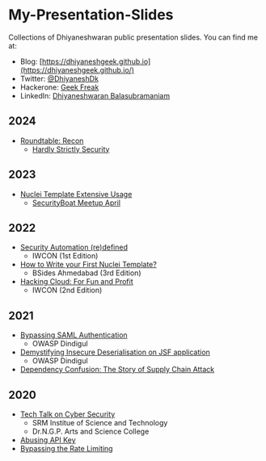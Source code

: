 # My-Presentation-Slides
Collections of Dhiyaneshwaran public presentation slides. You can find me at:
* Blog: [https://dhiyaneshgeek.github.io](https://dhiyaneshgeek.github.io/)
* Twitter: [@DhiyaneshDk](https://twitter.com/DhiyaneshDK)
* Hackerone: [Geek Freak](https://hackerone.com/geekfreak)
* LinkedIn: [Dhiyaneshwaran Balasubramaniam](https://www.linkedin.com/in/dhiyaneshwaran-balasubramaniam-27947a131/)

## 2024
* [Roundtable: Recon](slides/Recon.pdf)
    * [Hardly Strictly Security](https://hardlystrictlysecurity.io/schedule)

## 2023
* [Nuclei Template Extensive Usage](slides/Nuclei-Template-Extensive-Usage.pdf)
    * [SecurityBoat Meetup April](https://securityboat.in/events/sb-meetups-april-2023/)

## 2022
* [Security Automation (re)defined](slides/Security-Automation-(re)defined.pdf)
    * IWCON (1st Edition)
* [How to Write your First Nuclei Template?](slides/How-to-write-your-First-Nuclei-Template.pdf)
    * BSides Ahmedabad (3rd Edition)
* [Hacking Cloud: For Fun and Profit](slides/Hacking-Cloud-For-Fun-and-Profit.pdf)
    * IWCON (2nd Edition)

## 2021
* [Bypassing SAML Authentication](slides/Bypassing-SAML-Authentication.pdf)
    * OWASP Dindigul
* [Demystifying Insecure Deserialisation on JSF application](slides/)
    * OWASP Dindigul
* [Dependency Confusion: The Story of Supply Chain Attack](slides/Dependency-Confusion.pdf)

## 2020
* [Tech Talk on Cyber Security](slides/Tech-Talk-on-Cyber-Security.pdf)
    * SRM Institue of Science and Technology
    * Dr.N.G.P. Arts and Science College
* [Abusing API Key](slides/Abusing-API-Key.pdf)
* [Bypassing the Rate Limiting](slides/Bypassing-the-Rate-Limiting.pdf)
